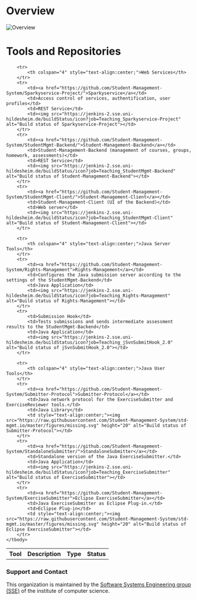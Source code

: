 # Overview
![Overview](https://raw.githubusercontent.com/Student-Management-System/std-mgmt.io/master/figures/Overview.svg)

# Tools and Repositories
<table>
	<tbody>
		<tr>
			<th>Tool</th>
			<th>Description</th>
			<th>Type</th>
			<th>Status</th>
		</tr>
		
		<tr>
			<th colspan="4" style="text-align:center;">Web Services</th>
		</tr>
		<tr>
			<td><a href="https://github.com/Student-Management-System/Sparkyservice-Project/">Sparkyservice</a></td>
			<td>Access control of services, authentification, user profiles</td>
			<td>REST Service</td>
			<td><img src="https://jenkins-2.sse.uni-hildesheim.de/buildStatus/icon?job=Teaching_Sparkyservice-Project" alt="Build status of Sparkyservice-Project"></td>
		</tr>
		<tr>
			<td><a href="https://github.com/Student-Management-System/StudentMgmt-Backend/">Student-Management-Backend</a></td>
			<td>Student-Management-Backend (management of courses, groups, homework, assessments)</td>
			<td>REST Service</td>
			<td><img src="https://jenkins-2.sse.uni-hildesheim.de/buildStatus/icon?job=Teaching_StudentMgmt-Backend" alt="Build status of Student-Management-Backend"></td>
		</tr>
		<tr>
			<td><a href="https://github.com/Student-Management-System/StudentMgmt-Client/">Student-Management-Client</a></td>
			<td>Student-Management-Client (UI of the Backend)</td>
			<td>Web server</td>
			<td><img src="https://jenkins-2.sse.uni-hildesheim.de/buildStatus/icon?job=Teaching_StudentMgmt-Client" alt="Build status of Student-Management-Client"></td>
		</tr>
		
		<tr>
			<th colspan="4" style="text-align:center;">Java Server Tools</th>
		</tr>
		<tr>
			<td><a href="https://github.com/Student-Management-System/Rights-Management">Rights-Management</a></td>
			<td>Configures the Java submission server according to the settings of the StudentMgmt-Backend</td>
			<td>Java Application</td>
			<td><img src="https://jenkins-2.sse.uni-hildesheim.de/buildStatus/icon?job=Teaching_Rights-Management" alt="Build status of Rights-Management"></td>
		</tr>
		<tr>
			<td>Submission Hook</td>
			<td>Tests submissions and sends intermediate assessment results to the StudentMgmt-Backend</td>
			<td>Java Application</td>
			<td><img src="https://jenkins-2.sse.uni-hildesheim.de/buildStatus/icon?job=Teaching_jSvnSubmitHook_2.0" alt="Build status of jSvnSubmitHook_2.0"></td>
		</tr>
		
		<tr>
			<th colspan="4" style="text-align:center;">Java User Tools</th>
		</tr>
		<tr>
			<td><a href="https://github.com/Student-Management-System/Submitter-Protocol">Submitter-Protocol</a></td>
			<td>Java network protocol for the ExerciseSubmitter and ExerciseReviewer tools.</td>
			<td>Java Library</td>
			<td style="text-align:center;"><img src="https://raw.githubusercontent.com/Student-Management-System/std-mgmt.io/master/figures/missing.svg" height="20" alt="Build status of Submitter-Protocol"></td>
		</tr>
		<tr>
			<td><a href="https://github.com/Student-Management-System/StandaloneSubmitter/">StandaloneSubmitter</a></td>
			<td>Standalone version of the Java ExerciseSubmitter.</td>
			<td>Java Application</td>
			<td><img src="https://jenkins-2.sse.uni-hildesheim.de/buildStatus/icon?job=Teaching_ExerciseSubmitter" alt="Build status of ExerciseSubmitter"></td>
		</tr>
		<tr>
			<td><a href="https://github.com/Student-Management-System/ExerciseSubmitter">Eclipse ExerciseSubmitter</a></td>
			<td>Java ExerciseSubmitter as Eclipse Plug-in.</td>
			<td>Eclipse Plug-in</td>
			<td style="text-align:center;"><img src="https://raw.githubusercontent.com/Student-Management-System/std-mgmt.io/master/figures/missing.svg" height="20" alt="Build status of Eclipse ExerciseSubmitter"></td>
		</tr>
	</tbody>
</table>

### Support and Contact
This organization is maintained by the [Software Systems Engineering group (SSE)](https://sse.uni-hildesheim.de/en/) of the institute of computer science.
